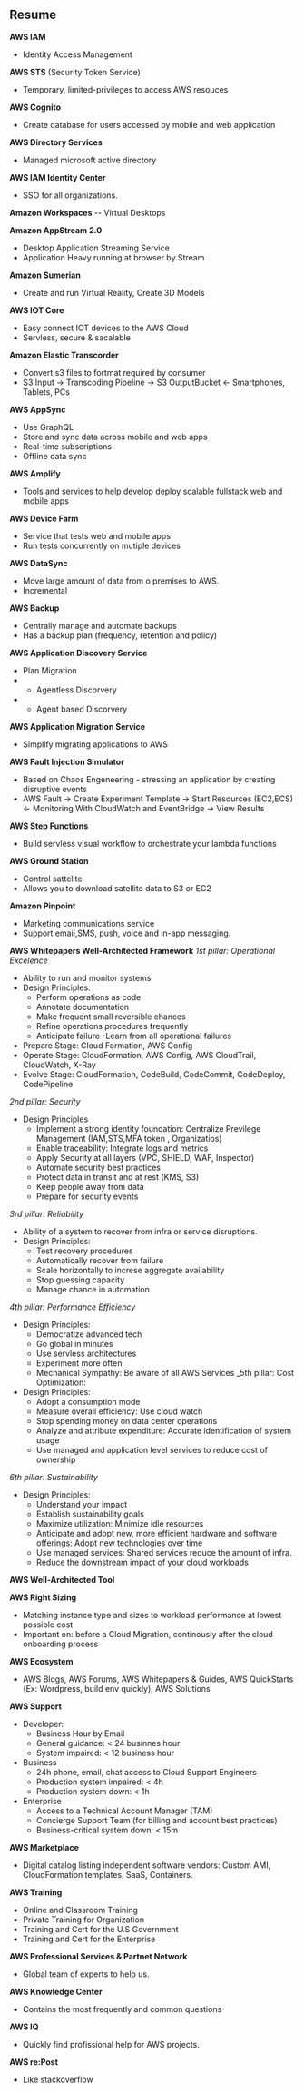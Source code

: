 
## Resume


**AWS IAM**
- Identity Access Management

**AWS STS** (Security Token Service)
- Temporary, limited-privileges to access AWS resouces

**AWS Cognito**
- Create database for users accessed by mobile and web application

**AWS Directory Services**
- Managed microsoft active directory

**AWS IAM Identity Center**
- SSO for all organizations.

**Amazon Workspaces**
-- Virtual Desktops

**Amazon AppStream 2.0**
- Desktop Application Streaming Service
- Application Heavy running at browser by Stream

**Amazon Sumerian**
- Create and run Virtual Reality, Create 3D Models

**AWS IOT Core**
- Easy connect IOT devices to the AWS Cloud
- Servless, secure & sacalable

**Amazon Elastic Transcorder**
- Convert s3 files to fortmat required by consumer
- S3 Input -> Transcoding Pipeline -> S3 OutputBucket <- Smartphones, Tablets, PCs

**AWS AppSync**
- Use GraphQL
- Store and sync data across mobile and web apps
- Real-time subscriptions
- Offline data sync

**AWS Amplify**
- Tools and services to help develop deploy scalable fullstack web and mobile apps

**AWS Device Farm**
- Service that tests web and mobile apps 
- Run tests concurrently on mutiple devices

**AWS DataSync**
- Move large amount of data from o premises to AWS.
- Incremental

**AWS Backup**
- Centrally manage and automate backups
- Has a backup plan (frequency, retention and policy)


**AWS Application Discovery Service**
- Plan Migration
- - Agentless Discorvery
- - Agent based Discorvery

**AWS Application Migration Service**
- Simplify migrating applications to AWS

**AWS Fault Injection Simulator**
- Based on Chaos Engeneering - stressing an application by creating disruptive events
- AWS Fault -> Create Experiment Template -> Start Resources (EC2,ECS) <- Monitoring With CloudWatch and EventBridge -> View Results

**AWS Step Functions**
- Build servless visual workflow to orchestrate your lambda functions

**AWS Ground Station**
- Control sattelite
- Allows you to download satellite data to S3 or EC2

**Amazon Pinpoint**
- Marketing communications service
- Support email,SMS, push, voice and in-app messaging.

**AWS Whitepapers Well-Architected Framework**
_1st pillar: Operational Excelence_
- Ability to run and monitor systems
- Design Principles: 
  - Perform operations as code
  - Annotate documentation
  - Make frequent small reversible chances
  - Refine operations procedures frequently
  - Anticipate failure
  -Learn from all operational failures
- Prepare Stage: Cloud Formation, AWS  Config
- Operate Stage: CloudFormation, AWS Config, AWS CloudTrail, CloudWatch, X-Ray
- Evolve Stage: CloudFormation, CodeBuild, CodeCommit, CodeDeploy, CodePipeline

_2nd pillar: Security_
- Design Principles
  - Implement a strong identity foundation: Centralize Previlege Management (IAM,STS,MFA token , Organizatios)
  - Enable traceability: Integrate logs and metrics
  - Apply Security at all layers (VPC, SHIELD, WAF, Inspector)
  - Automate security best practices
  - Protect data in transit and at rest (KMS, S3)
  - Keep people away from data
  - Prepare for security events

_3rd pillar: Reliability_
- Ability of a system to recover from infra or service disruptions.
- Design Principles:
  - Test recovery procedures
  - Automatically recover from failure
  - Scale horizontally to increse aggregate availability
  - Stop guessing capacity
  - Manage chance in automation

_4th pillar: Performance Efficiency_
- Design Principles:
  - Democratize advanced tech
  - Go global in minutes
  - Use servless architectures
  - Experiment more often
  - Mechanical Sympathy: Be aware of all AWS Services
_5th pillar: Cost Optimization:
- Design Principles:
  - Adopt a consumption mode
  - Measure overall efficiency: Use cloud watch
  - Stop spending money on data center operations
  - Analyze and attribute expenditure: Accurate identification of system usage
  - Use managed and application level services to reduce cost of ownership

_6th pillar: Sustainability_
- Design Principles: 
  - Understand your impact 
  - Establish sustainability goals
  - Maximize utilization: Minimize idle resources
  - Anticipate and adopt new, more efficient hardware and software offerings: Adopt new technologies over time
  - Use managed services: Shared services reduce the amount of infra.
  - Reduce the downstream impact of your cloud workloads

**AWS Well-Architected Tool**

**AWS Right Sizing**
- Matching instance type and sizes to workload performance at lowest possible cost
- Important on: before a Cloud Migration, continously after the cloud onboarding process

**AWS Ecosystem**
- AWS Blogs, AWS Forums, AWS Whitepapers & Guides, AWS QuickStarts (Ex: Wordpress, build env quickly), AWS Solutions

**AWS Support**
- Developer:
  - Business Hour by Email
  - General guidance: < 24 businnes hour
  - System impaired: < 12 business hour
- Business
  - 24h phone, email, chat access to Cloud Support Engineers
  - Production system impaired: < 4h
  - Production system down: < 1h
- Enterprise
  - Access to a Technical Account Manager (TAM)
  - Concierge Support Team (for billing and account best practices)
  - Business-critical system down: < 15m

**AWS Marketplace**
- Digital catalog listing independent software vendors: Custom AMI, CloudFormation templates, SaaS, Containers.

**AWS Training**
- Online and Classroom Training
- Private Training for Organization
- Training and Cert for the U.S Government
- Training and Cert for the Enterprise

**AWS Professional Services & Partnet Network**
- Global team of experts to help us.

**AWS Knowledge Center**
- Contains the most frequently and common questions

**AWS IQ**
- Quickly find profissional help for AWS projects.

**AWS re:Post**
- Like stackoverflow
